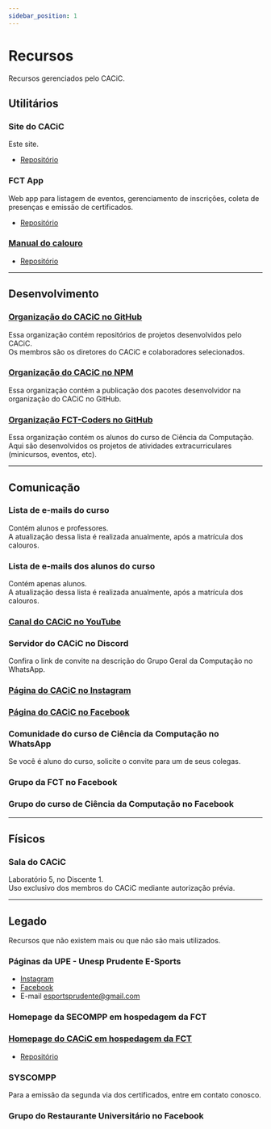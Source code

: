 ```yaml
---
sidebar_position: 1
---
```


# Recursos

Recursos gerenciados pelo CACiC.

## Utilitários

### Site do CACiC

Este site.

- [Repositório](https://github.com/cacic-fct/homepage)

### FCT App

Web app para listagem de eventos, gerenciamento de inscrições, coleta de presenças e emissão de certificados.

- [Repositório](https://github.com/cacic-fct/fct-app)

### [Manual do calouro](https://manual.cacic.dev.br)

- [Repositório](https://github.com/cacic-fct/manual-do-calouro)

---

## Desenvolvimento

### [Organização do CACiC no GitHub](https://github.com/cacic-fct)

Essa organização contém repositórios de projetos desenvolvidos pelo CACiC.  
Os membros são os diretores do CACiC e colaboradores selecionados.

### [Organização do CACiC no NPM](https://npmjs.com/org/cacic-fct)

Essa organização contém a publicação dos pacotes desenvolvidor na organização do CACiC no GitHub.

### [Organização FCT-Coders no GitHub](https://github.com/fct-coders)

Essa organização contém os alunos do curso de Ciência da Computação.  
Aqui são desenvolvidos os projetos de atividades extracurriculares (minicursos, eventos, etc).

---

## Comunicação

### Lista de e-mails do curso

Contém alunos e professores.  
A atualização dessa lista é realizada anualmente, após a matrícula dos calouros.

### Lista de e-mails dos alunos do curso

Contém apenas alunos.  
A atualização dessa lista é realizada anualmente, após a matrícula dos calouros.

### [Canal do CACiC no YouTube](https://youtube.com/@cacic-fct)

### Servidor do CACiC no Discord

Confira o link de convite na descrição do Grupo Geral da Computação no WhatsApp.

### [Página do CACiC no Instagram](https://instagram.com/cacic-fct)

### [Página do CACiC no Facebook](https://fb.com/cacic-fct)

### Comunidade do curso de Ciência da Computação no WhatsApp

Se você é aluno do curso, solicite o convite para um de seus colegas.

### Grupo da FCT no Facebook

### Grupo do curso de Ciência da Computação no Facebook

---

## Físicos

### Sala do CACiC

Laboratório 5, no Discente 1.  
Uso exclusivo dos membros do CACiC mediante autorização prévia.

---

## Legado

Recursos que não existem mais ou que não são mais utilizados.

### Páginas da UPE - Unesp Prudente E-Sports

- [Instagram](https://instagram.com/unespprudenteesports/)
- [Facebook](https://fb.com/UPrudenteEsports)
- E-mail esportsprudente@gmail.com

### Homepage da SECOMPP em hospedagem da FCT

### [Homepage do CACiC em hospedagem da FCT](http://docs.fct.unesp.br/entidades/discente/cacic/)

- [Repositório](https://github.com/cacic-fct/cacic-site-2018)

### SYSCOMPP

Para a emissão da segunda via dos certificados, entre em contato conosco.

### Grupo do Restaurante Universitário no Facebook
